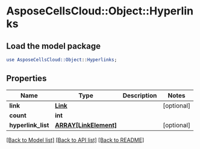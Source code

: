 # AsposeCellsCloud::Object::Hyperlinks

## Load the model package
```perl
use AsposeCellsCloud::Object::Hyperlinks;
```

## Properties
Name | Type | Description | Notes
------------ | ------------- | ------------- | -------------
**link** | [**Link**](Link.md) |  | [optional] 
**count** | **int** |  | 
**hyperlink_list** | [**ARRAY[LinkElement]**](LinkElement.md) |  | [optional] 

[[Back to Model list]](../README.md#documentation-for-models) [[Back to API list]](../README.md#documentation-for-api-endpoints) [[Back to README]](../README.md)


